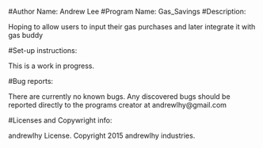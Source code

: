 #Author Name: Andrew Lee
#Program Name: Gas_Savings
#Description: 
<p>Hoping to allow users to input their gas purchases and later integrate it with gas buddy</p>

#Set-up instructions:
<p>This is a work in progress.
</p>
#Bug reports: <p>There are currently no known bugs.  Any discovered bugs should be reported
directly to the programs creator at andrewlhy@gmail.com</p>
#Licenses and Copywright info: <p>andrewlhy License.  Copyright 2015 andrewlhy industries.</p>
